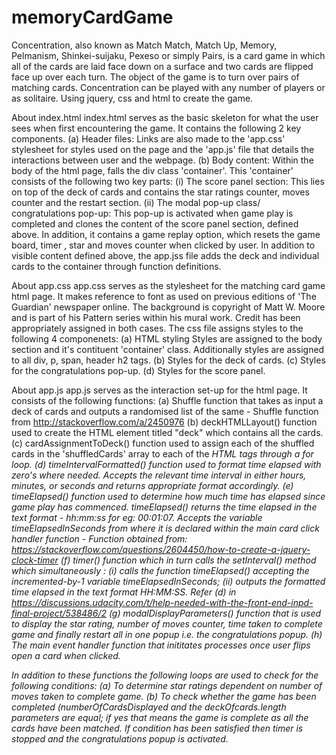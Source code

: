 # memoryCardGame
Concentration, also known as Match Match, Match Up, Memory, Pelmanism, Shinkei-suijaku, Pexeso or simply Pairs, is a card game in which all of the cards are laid face down on a surface and two cards are flipped face up over each turn. The object of the game is to turn over pairs of matching cards. Concentration can be played with any number of players or as solitaire.  Using jquery, css and html to create the game.

About index.html
index.html serves as the basic skeleton for what the user sees when first encountering the game. It contains the following 2 key components.
(a) Header files:
Links are also made to the 'app.css' stylesheet for styles used on the page and the 'app.js' file that details the interactions between user and the webpage. 
(b) Body content:
Within the body of the html page, falls the div class 'container'. This 'container' consists of the following two key parts:
    (i)  The score panel section: This lies on top of the deck of cards and contains the star ratings counter, moves counter and the                restart section. 
    (ii) The modal pop-up class/ congratulations pop-up: This pop-up is activated when game play is completed and clones the content of           the score panel section, defined above. In addition, it contains a game replay option, which resets the game board, timer ,             star and moves counter when clicked by user. 
In addition to visible content defined above, the app.jss file adds the deck and individual cards to the container through function definitions.

About app.css
app.css serves as the stylesheet for the matching card game html page. It makes reference to font as used on previous editions of 'The Guardian' newspaper online. The background is copyright of Matt W. Moore and is part of his Pattern series within his mural work. Credit has been appropriately assigned in both cases. The css file assigns styles to the following 4 componenets:
(a) HTML styling 
Styles are assigned to the body section and it's contituent 'container' class. Additionally styles are assigned to all div, p, span, header h2 tags.
(b) Styles for the deck of cards.
(c) Styles for the congratulations pop-up.
(d) Styles for the score panel.

About app.js
app.js serves as the interaction set-up for the html page. It consists of the following functions:
(a) Shuffle function that takes as input a deck of cards and outputs a randomised list of the same - Shuffle function from http://stackoverflow.com/a/2450976
(b) deckHTMLLayout() function used to create the HTML element titled "deck" which contains all the cards.
(c) cardAssignmentToDeck() function used to assign each of the shuffled cards in the 'shuffledCards' array to each of the <i> HTML tags through a for loop.
(d) timeIntervalFormatted() function used to format time elapsed with zero's where needed. Accepts the relevant time interval in either hours, minutes, or seconds and returns appropriate format accordingly.
(e) timeElapsed() function used to determine how much time has elapsed since game play has commenced. timeElapsed() returns the time    elapsed in the text format - hh:mm:ss for eg: 00:01:07. Accepts the variable timeElapsedInSeconds from where it is declared within the main card click handler function - Function obtained from: https://stackoverflow.com/questions/2604450/how-to-create-a-jquery-clock-timer
(f) timer() function which in turn calls the setInterval() method which simultaneously :
      (i) calls the function timeElapsed() accepting the incremented-by-1
          variable timeElapsedInSeconds;
      (ii) outputs the formatted time elapsed in the text format HH:MM:SS.
    Refer (d) in https://discussions.udacity.com/t/help-needed-with-the-front-end-inpd-final-project/538486/2
(g) modalDisplayParameters() function that is used to display the star rating, number of moves counter, time taken to complete game and finally restart all in one popup i.e. the congratulations popup.
(h) The main event handler function that inititates processes once user flips open a card when clicked.
  
In addition to these functions the following loops are used to check for the following conditions:
(a) To determine star ratings dependent on number of moves taken to complete game.
(b) To check whether the game has been completed (numberOfCardsDisplayed and the deckOfcards.length parameters are equal; if yes that means the game is complete as all the cards have been matched. If condition has been satisfied then timer is stopped and the congratulations popup is activated.

